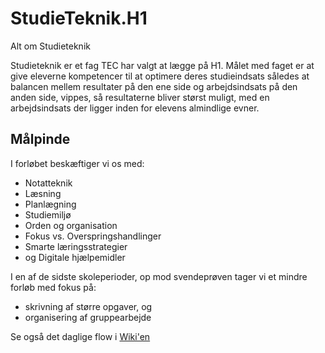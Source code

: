 # StudieTeknik.H1
Alt om Studieteknik

Studieteknik er et fag TEC har valgt at lægge på H1. 
Målet med faget er at give eleverne kompetencer til at optimere deres studieindsats således at balancen mellem resultater på den ene side og arbejdsindsats på den anden side, vippes, så resultaterne bliver størst muligt, med en arbejdsindsats der ligger inden for elevens almindlige evner.

## Målpinde
I forløbet beskæftiger vi os med:

 * Notatteknik
 * Læsning
 * Planlægning
 * Studiemiljø
 * Orden og organisation
 * Fokus vs. Overspringshandlinger
 * Smarte læringsstrategier
 * og Digitale hjælpemidler


I en af de sidste skoleperioder, op mod svendeprøven tager vi et mindre forløb med fokus på:

 * skrivning af større opgaver, og 
 * organisering af gruppearbejde

Se også det daglige flow i [Wiki'en](https://github.com/TEC-CIT-Progs/StudieTeknik.H1/wiki)
